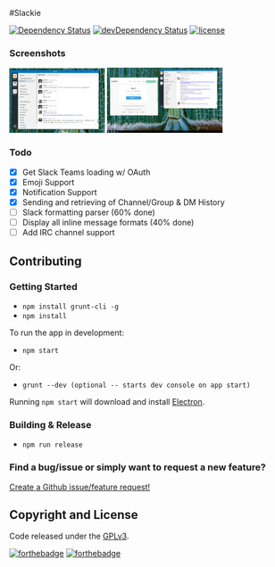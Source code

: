 #Slackie

[![Dependency Status](https://david-dm.org/luigiplr/slackie.svg)](https://david-dm.org/luigiplr/slakie) 
[![devDependency Status](https://david-dm.org/luigiplr/slackie/dev-status.svg)](https://david-dm.org/luigiplr/slakie#info=devDependencies) 
[![license](https://img.shields.io/badge/license-GPLv3-brightgreen.svg)](LICENSE) 

### Screenshots

<img src="preview/UI_preview_0.0.1.png" alt="Dashboard 0.0.1" width="34%"/>
<img src="preview/add_team_OAuth.png" alt="Add Team" width="41%"/>

### Todo
* [x] Get Slack Teams loading w/ OAuth
* [x] Emoji Support
* [x] Notification Support
* [x] Sending and retrieving of Channel/Group & DM History
* [ ] Slack formatting parser (60% done)
* [ ] Display all inline message formats (40% done)
* [ ] Add IRC channel support

## Contributing

### Getting Started

- `npm install grunt-cli -g`
- `npm install`

To run the app in development:

- `npm start`

Or:

- `grunt --dev (optional -- starts dev console on app start)`

Running `npm start` will download and install [Electron](http://electron.atom.io/).

### Building & Release

- `npm run release`

### Find a bug/issue or simply want to request a new feature?

[Create a Github issue/feature request!](https://github.com/luigiplr/slackie/issues/new)

## Copyright and License

Code released under the [GPLv3](LICENSE).

[![forthebadge](http://forthebadge.com/images/badges/fuck-it-ship-it.svg)](http://forthebadge.com)
[![forthebadge](http://forthebadge.com/images/badges/built-with-love.svg)](http://forthebadge.com)
